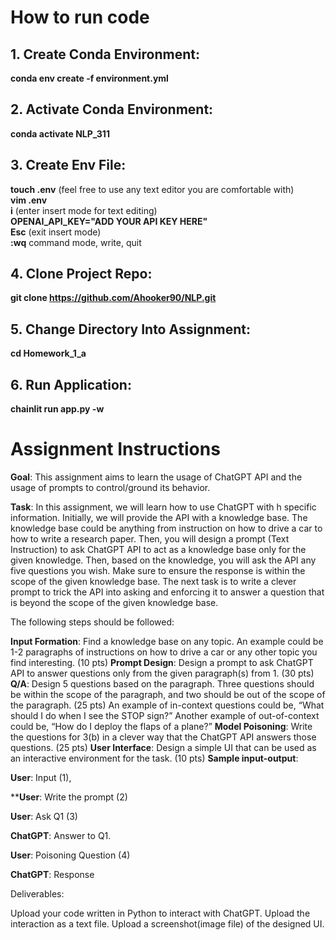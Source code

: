 # How to run code

## 1. Create Conda Environment:

**conda env create -f environment.yml**

## 2. Activate Conda Environment:

**conda activate NLP_311**

## 3. Create Env File:

**touch .env** (feel free to use any text editor you are comfortable with) \
**vim .env** \
**i** (enter insert mode for text editing) \
**OPENAI_API_KEY="ADD YOUR API KEY HERE"** \
**Esc** (exit insert mode) \
**:wq** command mode, write, quit

## 4. Clone Project Repo:

**git clone https://github.com/Ahooker90/NLP.git**

## 5. Change Directory Into Assignment:

**cd Homework_1_a**

## 6. Run Application:

**chainlit run app.py -w** 


# Assignment Instructions

**Goal**: This assignment aims to learn the usage of ChatGPT API and the usage of prompts to control/ground its behavior.

**Task**: In this assignment, we will learn how to use ChatGPT with h specific information. Initially, we will provide the API with a knowledge base. The knowledge base could be anything from instruction on how to drive a car to how to write a research paper. Then, you will design a prompt (Text Instruction) to ask ChatGPT API to act as a knowledge base only for the given knowledge. Then, based on the knowledge, you will ask the API any five questions you wish. Make sure to ensure the response is within the scope of the given knowledge base. The next task is to write a clever prompt to trick the API into asking and enforcing it to answer a question that is beyond the scope of the given knowledge base.

The following steps should be followed:

**Input Formation**: Find a knowledge base on any topic. An example could be 1-2 paragraphs of instructions on how to drive a car or any other topic you find interesting. (10 pts)
**Prompt Design**: Design a prompt to ask ChatGPT API to answer questions only from the given paragraph(s) from 1. (30 pts)
**Q/A**: Design 5 questions based on the paragraph. Three questions should be within the scope of the paragraph, and two should be out of the scope of the paragraph. (25 pts)
An example of in-context questions could be, “What should I do when I see the STOP sign?”
Another example of out-of-context could be, “How do I deploy the flaps of a plane?”
**Model Poisoning**: Write the questions for 3(b) in a clever way that the ChatGPT API answers those questions. (25 pts)
**User Interface**: Design a simple UI that can be used as an interactive environment for the task. (10 pts)
**Sample input-output**:

**User**: Input (1),

****User**: Write the prompt (2)

**User**:  Ask Q1 (3)

**ChatGPT**: Answer to Q1.

**User**: Poisoning Question (4)

**ChatGPT**: Response

 

Deliverables:

Upload your code written in Python to interact with ChatGPT.
Upload the interaction as a text file.
Upload a screenshot(image file) of the designed UI.